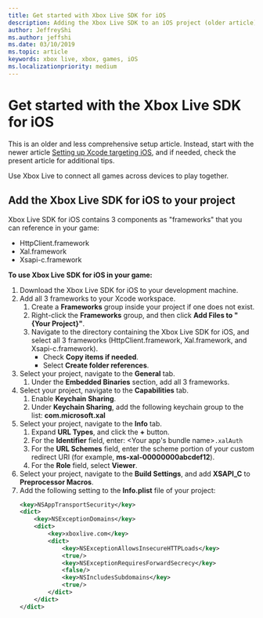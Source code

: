 ```yaml
---
title: Get started with Xbox Live SDK for iOS
description: Adding the Xbox Live SDK to an iOS project (older article).
author: JeffreyShi
ms.author: jeffshi
ms.date: 03/10/2019
ms.topic: article
keywords: xbox live, xbox, games, iOS
ms.localizationpriority: medium
---
```


# Get started with the Xbox Live SDK for iOS

This is an older and less comprehensive setup article.
Instead, start with the newer article [Setting up Xcode targeting iOS](../get-started/setup-ide/managed-partners/xcode-ios/other/using-xcode-ios.md), and if needed, check the present article for additional tips.

Use Xbox Live to connect all games across devices to play together.


## Add the Xbox Live SDK for iOS to your project
Xbox Live SDK for iOS contains 3 components as "frameworks" that you can reference in your game:
- HttpClient.framework
- Xal.framework
- Xsapi-c.framework

**To use Xbox Live SDK for iOS in your game:**

1. Download the Xbox Live SDK for iOS to your development machine.
1. Add all 3 frameworks to your Xcode workspace.
    1. Create a **Frameworks** group inside your project if one does not exist.
    1. Right-click the **Frameworks** group, and then click **Add Files to "{Your Project}"**.
    1. Navigate to the directory containing the Xbox Live SDK for iOS, and select all 3 frameworks (HttpClient.framework, Xal.framework, and Xsapi-c.framework).
        - Check **Copy items if needed**.
        - Select **Create folder references**.
1. Select your project, navigate to the **General** tab.
    1. Under the **Embedded Binaries** section, add all 3 frameworks.
1. Select your project, navigate to the **Capabilities** tab.
    1. Enable **Keychain Sharing**.
    1. Under **Keychain Sharing**, add the following keychain group to the list: **com.microsoft.xal**
1. Select your project, navigate to the **Info** tab.
    1. Expand **URL Types**, and click the **+** button.
    1. For the **Identifier** field, enter: &lt;Your app's bundle name&gt;`.xalAuth`
    1. For the **URL Schemes** field, enter the scheme portion of your custom redirect URI (for example, **ms-xal-00000000abcdef12**).
    1. For the **Role** field, select **Viewer**.
1. Select your project, navigate to the **Build Settings**, and add **XSAPI_C** to **Preprocessor Macros**.
1. Add the following setting to the **Info.plist** file of your project:
    ```xml
    <key>NSAppTransportSecurity</key>
    <dict>
        <key>NSExceptionDomains</key>
        <dict>
            <key>xboxlive.com</key>
            <dict>
                <key>NSExceptionAllowsInsecureHTTPLoads</key>
                <true/>
                <key>NSExceptionRequiresForwardSecrecy</key>
                <false/>
                <key>NSIncludesSubdomains</key>
                <true/>
            </dict>
        </dict>
    </dict>
    ```
